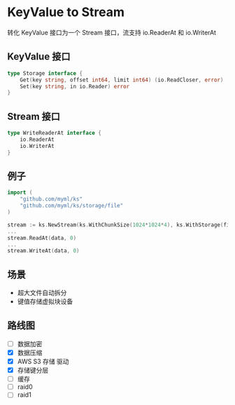 # KeyValue to Stream

转化 KeyValue 接口为一个 Stream 接口，流支持 io.ReaderAt 和 io.WriterAt

## KeyValue 接口

```go
type Storage interface {
	Get(key string, offset int64, limit int64) (io.ReadCloser, error)
	Set(key string, in io.Reader) error
}
```

## Stream 接口

```go
type WriteReaderAt interface {
	io.ReaderAt
	io.WriterAt
}
```

## 例子

```go
import (
	"github.com/myml/ks"
	"github.com/myml/ks/storage/file"
)

stream := ks.NewStream(ks.WithChunkSize(1024*1024*4), ks.WithStorage(file.Storage{}))
...
stream.ReadAt(data, 0)
...
stream.WriteAt(data, 0)
```

## 场景

- 超大文件自动拆分
- 键值存储虚拟块设备

## 路线图

- [ ] 数据加密
- [x] 数据压缩
- [x] AWS S3 存储 驱动
- [x] 存储键分层
- [ ] 缓存
- [ ] raid0
- [ ] raid1
